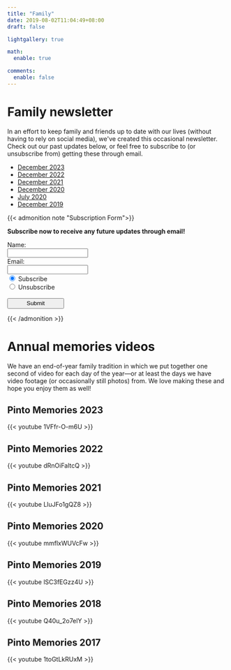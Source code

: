 ```yaml
---
title: "Family"
date: 2019-08-02T11:04:49+08:00
draft: false

lightgallery: true

math:
  enable: true

comments:
  enable: false
---
```


# Family newsletter

In an effort to keep family and friends up to date with our lives (without having to rely on social media), we've created this occasional newsletter. Check out our past updates below, or feel free to subscribe to (or unsubscribe from) getting these through email.

- [December 2023](/family-update-2023-12)
- [December 2022](/family-update-2022-12)
- [December 2021](/family-update-2021-12)
- [December 2020](/family-update-2020-12)
- [July 2020](/family-update-2020-07)
- [December 2019](/family-update-2019-12)


{{< admonition note "Subscription Form">}}

**Subscribe now to receive any future updates through email!**

<form action="https://getform.io/f/c0dffd6d-d8ce-493a-9409-14e22542fe3c" method="POST">
    <!-- text fields -->
    <label for="name">Name:</label><br>
    <input type="text" name="name"><br>
    <label for="email">Email:</label><br>
    <input type="email" name="email"><br>
    <!-- radio buttons -->
    <input type="radio" name="subscribe" value="yes" checked>
    <label for="subsribe">Subscribe</label><br>
    <input type="radio" name="subscribe" value="no">
    <label for="fname">Unsubscribe</label><br><br>
    <button type="submit" style="height:1.8em;width:130px">Submit</button>
</form>

{{< /admonition >}}


# Annual memories videos

We have an end-of-year family tradition in which we put together one second of video for each day of the year—or at least the days we have video footage (or occasionally still photos) from. We love making these and hope you enjoy them as well!


## Pinto Memories 2023

{{< youtube 1VFfr-O-m6U >}}


## Pinto Memories 2022

{{< youtube dRnOiFaltcQ >}}


## Pinto Memories 2021

{{< youtube LluJFo1gQZ8 >}}


## Pinto Memories 2020

{{< youtube mmflxWUVcFw >}}


## Pinto Memories 2019

{{< youtube lSC3fEGzz4U >}}


## Pinto Memories 2018

{{< youtube Q40u_2o7elY >}}


## Pinto Memories 2017

{{< youtube 1toGtLkRUxM >}}
